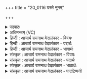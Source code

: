 +++
title = "20_0116 यस्ते नूनम्"

+++
<details><summary>पदपाठः</summary>

यः꣢। ते꣣। नून꣢म्। श꣣तक्रतो। शत। क्रतो। इ꣡न्द्र꣢꣯। द्यु꣣म्नि꣡त꣢मः। म꣡दः꣢꣯। ते꣡न꣢꣯। नू꣣न꣢म्। म꣡दे꣢꣯। म꣣देः। ११६।
</details>

<details><summary>अधिमन्त्रम् (VC)</summary>

- इन्द्रः
- श्रुतकक्षः सुकक्षो वा आङ्गिरसः
- गायत्री
- षड्जः
- ऐन्द्रं काण्डम्
</details>

<details><summary>हिन्दी : आचार्य रामनाथ वेदालंकार - विषयः</summary>

अगले मन्त्र में इन्द्र परमात्मा से याचना की गयी है।
</details>

<details><summary>हिन्दी : आचार्य रामनाथ वेदालंकार - पदार्थः</summary>

पदार्थान्वयभाषाः -  हे (शतक्रतो) बहुत प्रज्ञाओं, कर्मों, यज्ञों और संकल्पोंवाले (इन्द्र) परमैश्वर्यशाली परमात्मन् ! (यः) जो (ते) आपका (नूनम्) निश्चय ही (द्युम्नितमः) सबसे अधिक यशोमय (मदः) आनन्द है, (तेन) उससे (नूनम्) आज हमें भी (मदे) आनन्द में (मदेः) मग्न कर दीजिए ॥२॥
</details>

<details><summary>हिन्दी : आचार्य रामनाथ वेदालंकार - भावार्थः</summary>

भावार्थभाषाः -  परमात्मा का आनन्द-रस जिन्होंने चख लिया है, वे उस रस की कीर्ति को गाते नहीं थकते। वह रस-रूप है यह तत्त्ववेत्ताओं का अनुभव है। सबको चाहिए कि उसके रस को प्राप्त कर अपने आपको धन्य करें ॥२॥
</details>

<details><summary>संस्कृत : आचार्य रामनाथ वेदालंकार - विषयः</summary>

अथेन्द्रः परमात्मा प्रार्थ्यते।
</details>

<details><summary>संस्कृत : आचार्य रामनाथ वेदालंकार - पदार्थः</summary>

पदार्थान्वयभाषाः -  हे (शतक्रतो) बहुप्रज्ञ, बहुकर्मन्, बहुयज्ञ, बहुसंकल्प। अत्र शतशब्दो बहुत्वसूचकः। शतमिति बहुनाम। निघं० ३।१। (इन्द्र) परमैश्वर्यशालिन् परमात्मन् ! (यः ते) तव (नूनम्) निश्चयेन (द्युम्नितमः) यशस्वितमः। द्युम्नं द्योततेः, यशो वाऽन्नं वा। निरु० ५।५। द्युम्नमस्यास्तीति द्युम्नी। अतिशयेन द्युम्नी द्युम्नितमः। (मदः) आनन्दः, अस्ति, (तेन) मदेन आनन्देन (नूनम्) अद्य, अस्मानपि (मदे) आनन्दे (मदेः) मदयेः, मग्नान् कुरु। मदी हर्षग्लेपनयोः, भ्वादिः, लिङि रूपम्। अन्तर्भावितण्यर्थः ॥२॥
</details>

<details><summary>संस्कृत : आचार्य रामनाथ वेदालंकार - भावार्थः</summary>

भावार्थभाषाः -  परमात्मन आनन्दरसो यैरास्वादितस्ते तत्कीर्तिं गायन्तो न श्राम्यन्ति। रसो वै सः इति हि तत्त्वविदामनुभवः। सर्वैस्तद्रसं प्राप्य स्वात्मा धन्यतां नेयः ॥२॥
</details>

<details><summary>संस्कृत : आचार्य रामनाथ वेदालंकार - पादटिप्पनी</summary>

टिप्पणी:   १. ऋ० ८।९२।१६, ऋषिः श्रुतकक्षः सुकक्षो वा आङ्गिरसः।
</details>